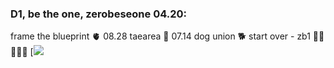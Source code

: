 ### D1, be the one, zerobeseone 04.20:
frame the blueprint 🫀 08.28
taearea 🦈 07.14
dog union 🐕 
start over - zb1 🦝🐤🐺🦊🐰
[![](https://tenor.com/gvQOR7jaNY8.gif)
